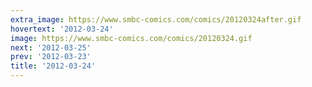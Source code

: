 ```yaml
---
extra_image: https://www.smbc-comics.com/comics/20120324after.gif
hovertext: '2012-03-24'
image: https://www.smbc-comics.com/comics/20120324.gif
next: '2012-03-25'
prev: '2012-03-23'
title: '2012-03-24'
---
```

